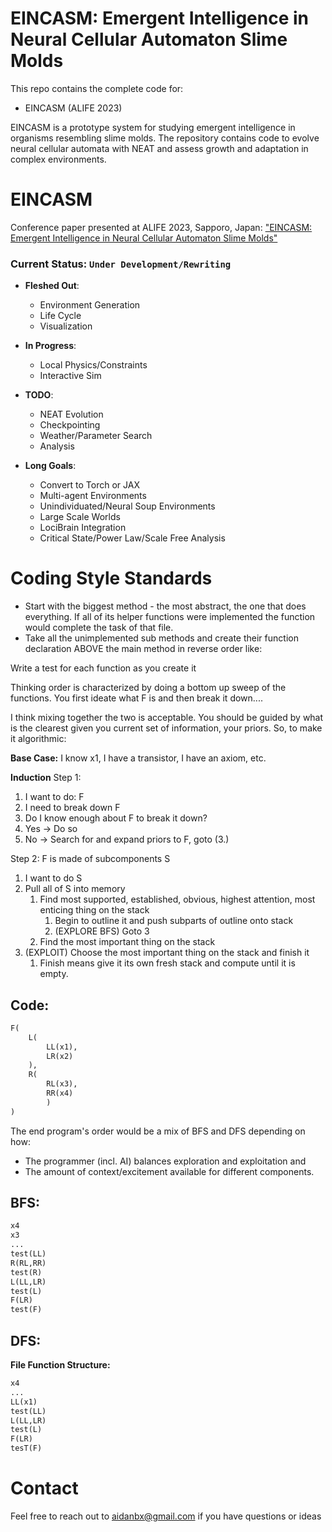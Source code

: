 # EINCASM: Emergent Intelligence in Neural Cellular Automaton Slime Molds

This repo contains the complete code for:

- EINCASM (ALIFE 2023)

EINCASM is a prototype system for studying emergent intelligence in organisms resembling slime molds. The repository contains code to evolve neural cellular automata with NEAT and assess growth and adaptation in complex environments.

# EINCASM

Conference paper presented at ALIFE 2023, Sapporo, Japan: ["EINCASM: Emergent Intelligence in Neural Cellular Automaton Slime Molds"](https://direct.mit.edu/isal/proceedings/isal/35/82/116945)

### Current Status: `Under Development/Rewriting`

- **Fleshed Out**:
    - Environment Generation 
    - Life Cycle
    - Visualization

- **In Progress**:
    - Local Physics/Constraints
    - Interactive Sim

- **TODO**:
    - NEAT Evolution
    - Checkpointing
    - Weather/Parameter Search
    - Analysis

- **Long Goals**:
    - Convert to Torch or JAX
    - Multi-agent Environments
    - Unindividuated/Neural Soup Environments
    - Large Scale Worlds
    - LociBrain Integration
    - Critical State/Power Law/Scale Free Analysis

# Coding Style Standards
- Start with the biggest method - the most abstract, the one that does everything. If all of its helper functions were implemented the function would complete the task of that file.
- Take all the unimplemented sub methods and create their function declaration ABOVE the main method in reverse order like: 

Write a test for each function as you create it

Thinking order is characterized by doing a bottom up sweep of the functions. You first ideate what F is and then break it down....

I think mixing together the two is acceptable. You should be guided by what is the clearest given you current set of information, your priors. So, to make it algorithmic:

**Base Case:**
I know x1, I have a transistor, I have an axiom, etc.

**Induction**
Step 1:
1. I want to do: F
2. I need to break down F
3. Do I know enough about F to break it down?
4. Yes -> Do so
5. No -> Search for and expand priors to F, goto (3.)

Step 2:
F is made of subcomponents S
1. I want to do S
2. Pull all of S into memory
	1. Find most supported, established, obvious, highest attention, most enticing thing on the stack
		1. Begin to outline it and push subparts of outline onto stack 
		2. (EXPLORE BFS) Goto 3
	2. Find the most important thing on the stack
4. (EXPLOIT) Choose the most important thing on the stack and finish it
    1. Finish means give it its own fresh stack and compute until it is empty.


## Code:
```python
F(
	L(
		LL(x1),
		LR(x2)
	),
	R(
		RL(x3),
		RR(x4)
		)
)
```

The end program's order would be a mix of BFS and DFS depending on how:
- The programmer (incl. AI) balances exploration and exploitation and
- The amount of context/excitement available for different components.

## BFS:
```python
x4
x3
...
test(LL)
R(RL,RR)
test(R)
L(LL,LR)
test(L)
F(LR)
test(F)
```

## DFS:

**File Function Structure:**
```python
x4
...
LL(x1)
test(LL)
L(LL,LR)
test(L)
F(LR)
tesT(F)
```

# Contact
Feel free to reach out to aidanbx@gmail.com if you have questions or ideas
